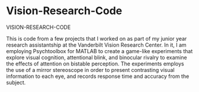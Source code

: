 # Vision-Research-Code

VISION-RESEARCH-CODE

This is code from a few projects that I worked on as part of my junior year
research assistantship at the Vanderbilt Vision Research Center. In it, I am 
employing Psychtoolbox for MATLAB to create a game-like experiments that explore
visual cognition, attentional blink, and binocular rivalry to examine the 
effects of attention on bistable perception. The experiments employs the use of 
a mirror stereoscope in order to present contrasting visual information to 
each eye, and records response time and accuracy from the subject.
